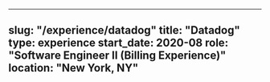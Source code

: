 ---
slug: "/experience/datadog"
title: "Datadog"
type: experience
start_date: 2020-08
role: "Software Engineer II (Billing Experience)"
location: "New York, NY"
----
